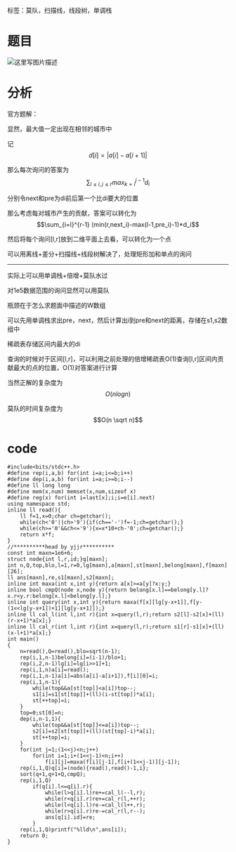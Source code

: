 ﻿---
subtitle: "用莫队和稀疏表乱搞"
tags: 
 - 数据结构-线段树
 - 特殊-扫描线
 - 数据结构-稀疏表
 - 数据结构-单调栈
 - 特殊-莫队
grammar_cjkRuby: true
catalog: true
layout:  post
header-img: "img/header/P45.jpg"
preview-img: "/img/preview/P45.jpg"
---
标签：莫队，扫描线，线段树，单调栈

# 题目

![这里写图片描述](//img-blog.csdn.net/20180320214359821?watermark/2/text/Ly9ibG9nLmNzZG4ubmV0L3F3ZXJ0eTExMjU=/font/5a6L5L2T/fontsize/400/fill/I0JBQkFCMA==/dissolve/70)

# 分析

官方题解：

显然，最大值一定出现在相邻的城市中

记$$d[i]=|a[i]-a[i+1]|$$

那么每次询问的答案为$$\sum_{l\leq i,j\leq r} max_{k=i}^{j-1} d_i$$

分别令next和pre为di前后第一个比di要大的位置

那么考虑每对城市产生的贡献，答案可以转化为$$\sum_{i=l}^{r-1} (min(r,next_i)-max(l-1,pre_i)-1)*d_i$$

然后将每个询问[l,r]放到二维平面上去看，可以转化为一个点

可以用离线+差分+扫描线+线段树解决了，处理矩形加和单点的询问

------

实际上可以用单调栈+倍增+莫队水过

对1e5数据范围的询问显然可以用莫队

瓶颈在于怎么求题面中描述的W数组

可以先用单调栈求出pre，next，然后计算出i到pre和next的距离，存储在s1,s2数组中

稀疏表存储区间内最大的di

查询的时候对于区间[l,r]，可以利用之前处理的倍增稀疏表O(1)查询[l,r]区间内贡献最大的点的位置，O(1)对答案进行计算

当然正解的复杂度为$$O(n log n)$$

莫队的时间复杂度为$$O(n \sqrt n)$$

# code
```
#include<bits/stdc++.h>
#define rep(i,a,b) for(int i=a;i<=b;i++)
#define dep(i,a,b) for(int i=a;i>=b;i--)
#define ll long long
#define mem(x,num) memset(x,num,sizeof x)
#define reg(x) for(int i=last[x];i;i=e[i].next)
using namespace std;
inline ll read(){
	ll f=1,x=0;char ch=getchar();
	while(ch<'0'||ch>'9'){if(ch=='-')f=-1;ch=getchar();}
	while(ch>='0'&&ch<='9'){x=x*10+ch-'0';ch=getchar();}
	return x*f;
}
//**********head by yjjr**********
const int maxn=1e6+6;
struct node{int l,r,id;}q[maxn];
int n,Q,top,blo,l=1,r=0,lg[maxn],a[maxn],st[maxn],belong[maxn],f[maxn][26];
ll ans[maxn],re,s1[maxn],s2[maxn];
inline int maxa(int x,int y){return a[x]>=a[y]?x:y;}
inline bool cmpQ(node x,node y){return belong[x.l]==belong[y.l]?x.r<y.r:belong[x.l]<belong[y.l];}
inline int query(int x,int y){return maxa(f[x][lg[y-x+1]],f[y-(1<<lg[y-x+1])+1][lg[y-x+1]]);}
inline ll cal_l(int l,int r){int x=query(l,r);return s2[l]-s2[x]+(ll)(r-x+1)*a[x];}
inline ll cal_r(int l,int r){int x=query(l,r);return s1[r]-s1[x]+(ll)(x-l+1)*a[x];}
int main()
{
	n=read(),Q=read(),blo=sqrt(n-1);
	rep(i,1,n-1)belong[i]=(i-1)/blo+1;
	rep(i,2,n-1)lg[i]=lg[i>>1]+1;
	rep(i,1,n)a[i]=read();
	rep(i,1,n-1)a[i]=abs(a[i]-a[i+1]),f[i][0]=i;
	rep(i,1,n-1){
		while(top&&a[st[top]]<a[i])top--;
		s1[i]=s1[st[top]]+(ll)(i-st[top])*a[i];
		st[++top]=i;
	}
	top=0;st[0]=n;
	dep(i,n-1,1){
		while(top&&a[st[top]]<=a[i])top--;
		s2[i]=s2[st[top]]+(ll)(st[top]-i)*a[i];
		st[++top]=i;
	}
	for(int j=1;(1<<j)<n;j++)
		for(int i=1;i+(1<<j-1)<n;i++)	
			f[i][j]=maxa(f[i][j-1],f[i+(1<<j-1)][j-1]);
	rep(i,1,Q)q[i]=(node){read(),read()-1,i};
	sort(q+1,q+1+Q,cmpQ);
	rep(i,1,Q)
		if(q[i].l<=q[i].r){
			while(l>q[i].l)re+=cal_l(--l,r);
			while(r<q[i].r)re+=cal_r(l,++r);
			while(l<q[i].l)re-=cal_l(l++,r);
			while(r>q[i].r)re-=cal_r(l,r--);
			ans[q[i].id]=re;
		}
	rep(i,1,Q)printf("%lld\n",ans[i]);
	return 0;
}
```